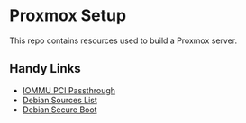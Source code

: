 # Proxmox Setup
This repo contains resources used to build a Proxmox server.

## Handy Links
* [IOMMU PCI Passthrough](https://pve.proxmox.com/wiki/Pci_passthrough)
* [Debian Sources List](https://wiki.debian.org/SourcesList)
* [Debian Secure Boot](https://wiki.debian.org/SecureBoot)